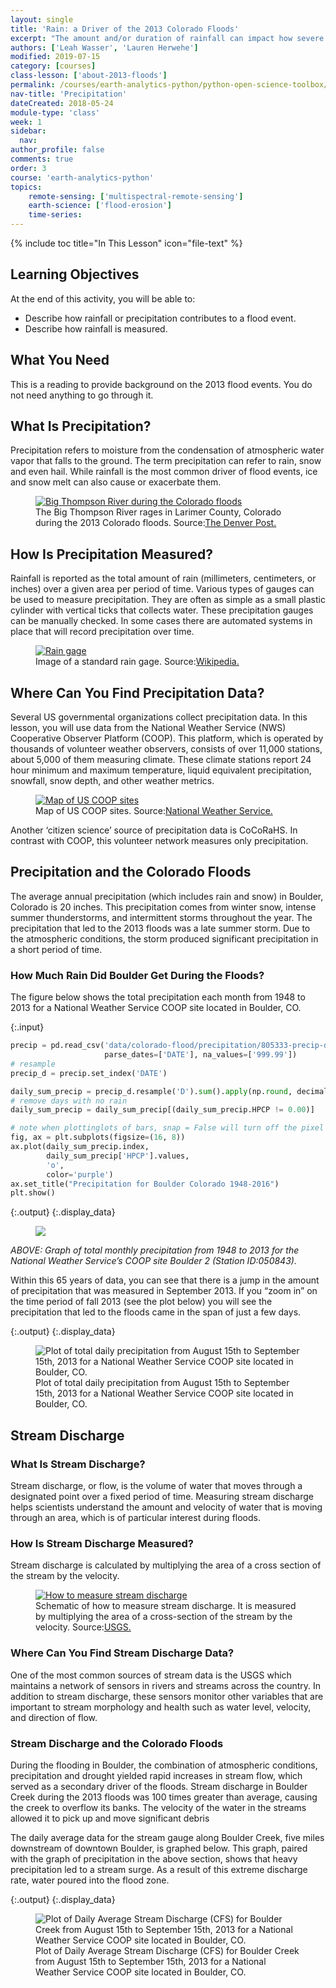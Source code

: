 ```yaml
---
layout: single
title: 'Rain: a Driver of the 2013 Colorado Floods'
excerpt: "The amount and/or duration of rainfall can impact how severe a flood is. Learn how rainfall is measured and used to understand flood impacts."
authors: ['Leah Wasser', 'Lauren Herwehe']
modified: 2019-07-15
category: [courses]
class-lesson: ['about-2013-floods']
permalink: /courses/earth-analytics-python/python-open-science-toolbox/how-rain-impacts-floods/
nav-title: 'Precipitation'
dateCreated: 2018-05-24
module-type: 'class'
week: 1
sidebar:
  nav:
author_profile: false
comments: true
order: 3
course: 'earth-analytics-python' 
topics: 
    remote-sensing: ['multispectral-remote-sensing']
    earth-science: ['flood-erosion']
    time-series:  
---
```

{% include toc title="In This Lesson" icon="file-text" %}



<div class='notice--success' markdown="1">

## <i class="fa fa-graduation-cap" aria-hidden="true"></i> Learning Objectives
At the end of this activity, you will be able to:

* Describe how rainfall or precipitation contributes to a flood event.
* Describe how rainfall is measured.

## <i class="fa fa-check-square-o fa-2" aria-hidden="true"></i> What You Need

This is a reading to provide background on the 2013 flood events. You do not need anything to go through it. 

</div>


## What Is Precipitation? 

Precipitation refers to moisture from the condensation of atmospheric water vapor that falls to the ground. The term precipitation can refer to rain, snow and even hail. While rainfall is the most common driver of flood events, ice and snow melt can also cause or exacerbate them.
 
<figure>
 <a href="{{ site.url }}/images/courses/earth-analytics/science/colorado-floods/big-thompson-creek-road-destruction-colorado-floods.jpg">
 <img src="{{ site.url }}/images/courses/earth-analytics/science/colorado-floods/big-thompson-creek-road-destruction-colorado-floods.jpg" alt = "Big Thompson River during the Colorado floods"></a>
 <figcaption> The Big Thompson River rages in Larimer County, Colorado during the 2013 Colorado floods. Source:<a href="https://www.denverpost.com/2015/09/12/two-years-later-2013-colorado-floods-remain-a-nightmare-for-some/" target="_blank">The Denver Post.</a>
 </figcaption>
</figure>



## How Is Precipitation Measured?

Rainfall is reported as the total amount of rain (millimeters, centimeters, or inches) over a given area per period of time. Various types of gauges can be used to measure precipitation. They are often as simple as a small plastic cylinder with vertical ticks that collects water. These precipitation gauges can be manually checked. In some cases there are automated systems in place that will record precipitation over time. 

<figure>
 <a href="{{ site.url }}/images/courses/earth-analytics/science/colorado-floods/standard-rain-gauge-colorado-floods.jpg">
 <img src="{{ site.url }}/images/courses/earth-analytics/science/colorado-floods/standard-rain-gauge-colorado-floods.jpg" alt = "Rain gage"></a>
 <figcaption>Image of a standard rain gage. Source:<a href="https://en.wikipedia.org/wiki/File:Rain_gauge_2525388751_4c05081862_b.jpg" target="_blank">Wikipedia.</a>
 </figcaption>
</figure>


## Where Can You Find Precipitation Data?

Several US governmental organizations collect precipitation data. In this lesson, you will use data from the National Weather Service (NWS) Cooperative Observer Platform (COOP). This platform, which is operated by thousands of volunteer weather observers, consists of over 11,000 stations, about 5,000 of them measuring climate. These climate stations report 24 hour minimum and maximum temperature, liquid equivalent precipitation, snowfall, snow depth, and other weather metrics.

<figure>
 <a href="{{ site.url }}/images/courses/earth-analytics/science/colorado-floods/map-of-coop-sites-colorado-floods.jpg">
 <img src="{{ site.url }}/images/courses/earth-analytics/science/colorado-floods/map-of-coop-sites-colorado-floods.jpg" alt = "Map of US COOP sites"></a>
 <figcaption>Map of US COOP sites. Source:<a href="https://www.weather.gov/coop/" target="_blank">National Weather Service.</a>
 </figcaption>
</figure>


Another ‘citizen science’ source of precipitation data is CoCoRaHS. In contrast with COOP, this volunteer network measures only precipitation.

## Precipitation and the Colorado Floods

The average annual precipitation (which includes rain and snow) in Boulder, Colorado is 20 inches. This precipitation comes from winter snow, intense summer thunderstorms, and intermittent storms throughout the year. The precipitation that led to the 2013 floods was a late summer storm. Due to the atmospheric conditions, the storm produced significant precipitation in a short period of time. 

### How Much Rain Did Boulder Get During the Floods? 

The figure below shows the total precipitation each month from 1948 to 2013 for a National Weather Service COOP site located in Boulder, CO.


{:.input}
```python
precip = pd.read_csv('data/colorado-flood/precipitation/805333-precip-daily-1948-2013.csv',
                     parse_dates=['DATE'], na_values=['999.99'])
# resample
precip_d = precip.set_index('DATE')

daily_sum_precip = precip_d.resample('D').sum().apply(np.round, decimals=1)
# remove days with no rain
daily_sum_precip = daily_sum_precip[(daily_sum_precip.HPCP != 0.00)]

# note when plottinglots of bars, snap = False will turn off the pixel snapping or set the width to be wider.
fig, ax = plt.subplots(figsize=(16, 8))
ax.plot(daily_sum_precip.index,
        daily_sum_precip['HPCP'].values,
        'o',
        color='purple')
ax.set_title("Precipitation for Boulder Colorado 1948-2016")
plt.show()
```

{:.output}
{:.display_data}

<figure>

<img src = "{{ site.url }}//images/courses/earth-analytics-python/01-science-toolbox/intro-2013-floods/2018-02-05-coflood-03-flood-drivers-precipitation_3_0.png">

</figure>




<i>ABOVE: Graph of total monthly precipitation from 1948 to 2013 for the National Weather Service’s COOP site Boulder 2 (Station ID:050843).</i>

Within this 65 years of data, you can see that there is a jump in the amount of precipitation that was measured in September 2013. If you “zoom in” on the time period of fall 2013 (see the plot below) you will see the precipitation that led to the floods came in the span of just a few days.



{:.output}
{:.display_data}

<figure>

<img src = "{{ site.url }}//images/courses/earth-analytics-python/01-science-toolbox/intro-2013-floods/2018-02-05-coflood-03-flood-drivers-precipitation_5_0.png" alt = "Plot of total daily precipitation from August 15th to September 15th, 2013 for a National Weather Service COOP site located in Boulder, CO.">
<figcaption>Plot of total daily precipitation from August 15th to September 15th, 2013 for a National Weather Service COOP site located in Boulder, CO.</figcaption>

</figure>




## Stream Discharge 

### What Is Stream Discharge?

Stream discharge, or flow, is the volume of water that moves through a designated point over a fixed period of time. Measuring stream discharge helps scientists understand the amount and velocity of water that is moving through an area, which is of particular interest during floods. 

### How Is Stream Discharge Measured?

Stream discharge is calculated by multiplying the area of a cross section of the stream by the velocity.

<figure>
 <a href="{{ site.url }}/images/courses/earth-analytics/science/colorado-floods/measure-stream-discharge-colorado-floods.png">
 <img src="{{ site.url }}/images/courses/earth-analytics/science/colorado-floods/measure-stream-discharge-colorado-floods.png" alt = "How to measure stream discharge"></a>
 <figcaption>Schematic of how to measure stream discharge. It is measured by multiplying the area of a cross-section of the stream by the velocity. Source:<a href="https://water.usgs.gov/edu/streamflow2.html" target="_blank">USGS.</a>
 </figcaption>
</figure>



### Where Can You Find Stream Discharge Data?

One of the most common sources of stream data is the USGS which maintains a network of sensors in rivers and streams across the country. In addition to stream discharge, these sensors monitor other variables that are important to stream morphology and health such as water level, velocity, and direction of flow. 

### Stream Discharge and the Colorado Floods

During the flooding in Boulder, the combination of atmospheric conditions, precipitation and drought yielded rapid increases in stream flow, which served as a secondary driver of the floods. Stream discharge in Boulder Creek during the 2013 floods was 100 times greater than average, causing the creek to overflow its banks. The velocity of the water in the streams allowed it to pick up and move significant debris
 
The daily average data for the stream gauge along Boulder Creek, five miles downstream of downtown Boulder, is graphed below. This graph, paired with the graph of precipitation in the above section, shows that heavy precipitation led to a stream surge. As a result of this extreme discharge rate, water poured into the flood zone.


{:.output}
{:.display_data}

<figure>

<img src = "{{ site.url }}//images/courses/earth-analytics-python/01-science-toolbox/intro-2013-floods/2018-02-05-coflood-03-flood-drivers-precipitation_7_0.png" alt = "Plot of Daily Average Stream Discharge (CFS) for Boulder Creek from August 15th to September 15th, 2013 for a National Weather Service COOP site located in Boulder, CO.">
<figcaption>Plot of Daily Average Stream Discharge (CFS) for Boulder Creek from August 15th to September 15th, 2013 for a National Weather Service COOP site located in Boulder, CO.</figcaption>

</figure>




